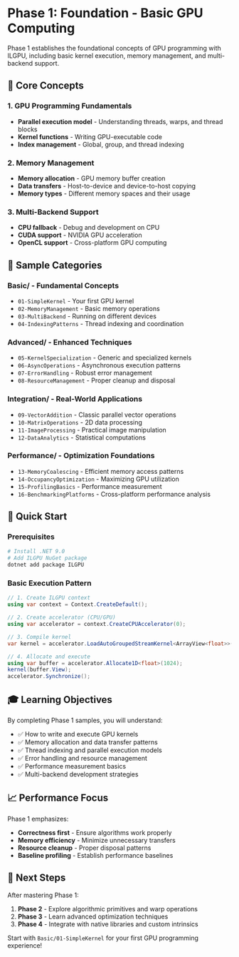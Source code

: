 # Phase 1: Foundation - Basic GPU Computing

Phase 1 establishes the foundational concepts of GPU programming with ILGPU, including basic kernel execution, memory management, and multi-backend support.

## 🎯 **Core Concepts**

### **1. GPU Programming Fundamentals**
- **Parallel execution model** - Understanding threads, warps, and thread blocks
- **Kernel functions** - Writing GPU-executable code
- **Index management** - Global, group, and thread indexing

### **2. Memory Management**
- **Memory allocation** - GPU memory buffer creation
- **Data transfers** - Host-to-device and device-to-host copying
- **Memory types** - Different memory spaces and their usage

### **3. Multi-Backend Support**
- **CPU fallback** - Debug and development on CPU
- **CUDA support** - NVIDIA GPU acceleration
- **OpenCL support** - Cross-platform GPU computing

## 📂 **Sample Categories**

### **Basic/** - Fundamental Concepts
- `01-SimpleKernel` - Your first GPU kernel
- `02-MemoryManagement` - Basic memory operations
- `03-MultiBackend` - Running on different devices
- `04-IndexingPatterns` - Thread indexing and coordination

### **Advanced/** - Enhanced Techniques
- `05-KernelSpecialization` - Generic and specialized kernels
- `06-AsyncOperations` - Asynchronous execution patterns
- `07-ErrorHandling` - Robust error management
- `08-ResourceManagement` - Proper cleanup and disposal

### **Integration/** - Real-World Applications
- `09-VectorAddition` - Classic parallel vector operations
- `10-MatrixOperations` - 2D data processing
- `11-ImageProcessing` - Practical image manipulation
- `12-DataAnalytics` - Statistical computations

### **Performance/** - Optimization Foundations
- `13-MemoryCoalescing` - Efficient memory access patterns
- `14-OccupancyOptimization` - Maximizing GPU utilization
- `15-ProfilingBasics` - Performance measurement
- `16-BenchmarkingPlatforms` - Cross-platform performance analysis

## 🚀 **Quick Start**

### **Prerequisites**
```bash
# Install .NET 9.0
# Add ILGPU NuGet package
dotnet add package ILGPU
```

### **Basic Execution Pattern**
```csharp
// 1. Create ILGPU context
using var context = Context.CreateDefault();

// 2. Create accelerator (CPU/GPU)
using var accelerator = context.CreateCPUAccelerator(0);

// 3. Compile kernel
var kernel = accelerator.LoadAutoGroupedStreamKernel<ArrayView<float>>(MyKernel);

// 4. Allocate and execute
using var buffer = accelerator.Allocate1D<float>(1024);
kernel(buffer.View);
accelerator.Synchronize();
```

## 🎓 **Learning Objectives**

By completing Phase 1 samples, you will understand:
- ✅ How to write and execute GPU kernels
- ✅ Memory allocation and data transfer patterns
- ✅ Thread indexing and parallel execution models
- ✅ Error handling and resource management
- ✅ Performance measurement basics
- ✅ Multi-backend development strategies

## 📈 **Performance Focus**

Phase 1 emphasizes:
- **Correctness first** - Ensure algorithms work properly
- **Memory efficiency** - Minimize unnecessary transfers
- **Resource cleanup** - Proper disposal patterns
- **Baseline profiling** - Establish performance baselines

## 🔗 **Next Steps**

After mastering Phase 1:
1. **Phase 2** - Explore algorithmic primitives and warp operations
2. **Phase 3** - Learn advanced optimization techniques
3. **Phase 4** - Integrate with native libraries and custom intrinsics

Start with `Basic/01-SimpleKernel` for your first GPU programming experience!